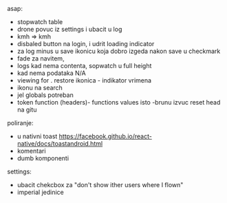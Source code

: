 asap:
- stopwatch table
- drone povuc iz settings i ubacit  u log
- kmh => kmh
- disbaled button na login, i udrit loading indicator
- za log minus u save ikonicu koja dobro izgeda nakon save u checkmark
- fade za navitem,
- logs kad nema contenta, sopwatch u full height
- kad nema podataka N/A
- viewing for . restore ikonica - indikator vrimena
- ikonu na search
- jel globals potreban
- token function (headers)-
functions values isto
-brunu izvuc reset head na gitu

poliranje: 
- u nativni toast https://facebook.github.io/react-native/docs/toastandroid.html
- komentari
- dumb komponenti

settings: 
- ubacit chekcbox za "don't show ither users where I flown"
- imperial jedinice
